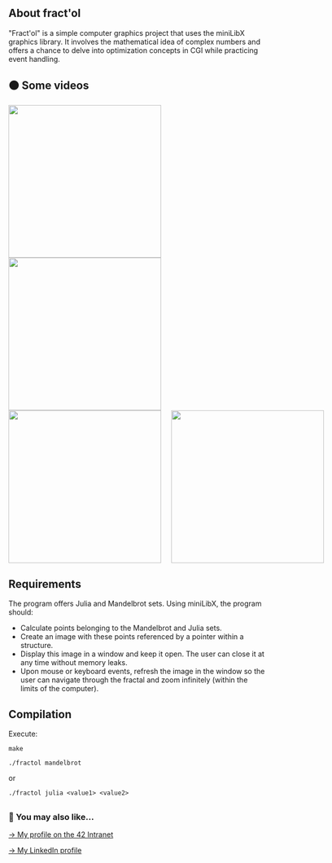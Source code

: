 ## About fract'ol

"Fract'ol" is a simple computer graphics project that uses the miniLibX graphics library. It involves the mathematical idea of complex numbers and offers a chance to delve into optimization concepts in CGI while practicing event handling.

## 🟠 Some videos

<div>
  <a href="https://github.com/mgimon/42repo/blob/master/fractol/gifs/mandelbrot_vid.gif">
    <img src="https://github.com/mgimon/42repo/raw/master/fractol/gifs/mandelbrot_vid.gif" width="300px">
  </a>
  <a href="https://github.com/mgimon/42repo/blob/master/fractol/gifs/julia_vid.gif">
    <img src="https://github.com/mgimon/42repo/raw/master/fractol/gifs/julia_vid.gif" width="300px">
  </a>
</div>

<div style="display: flex; justify-content: space-between;">
  <a href="https://github.com/mgimon/42repo/blob/master/fractol/gifs/mandelbrot_vid.gif" style="margin-right: 20px;">
    <img src="https://github.com/mgimon/42repo/raw/master/fractol/gifs/mandelbrot_vid.gif" width="300px">
  </a>
  <a href="https://github.com/mgimon/42repo/blob/master/fractol/gifs/julia_vid.gif">
    <img src="https://github.com/mgimon/42repo/raw/master/fractol/gifs/julia_vid.gif" width="300px">
  </a>
</div>

## Requirements

The program offers Julia and Mandelbrot sets. Using miniLibX, the program should:
- Calculate points belonging to the Mandelbrot and Julia sets.
- Create an image with these points referenced by a pointer within a structure.
- Display this image in a window and keep it open. The user can close it at any time without memory leaks.
- Upon mouse or keyboard events, refresh the image in the window so the user can navigate through the fractal and zoom infinitely (within the limits of the computer).

## Compilation

Execute:

`make`

`./fractol mandelbrot`

or

`./fractol julia <value1> <value2>`

##

### 🔄 You may also like...
[-> My profile on the 42 Intranet](https://profile.intra.42.fr/users/mgimon-c)

[-> My LinkedIn profile](https://www.linkedin.com/in/mgimon-c/)
